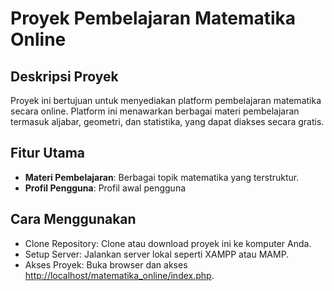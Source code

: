 # Proyek Pembelajaran Matematika Online

## Deskripsi Proyek

Proyek ini bertujuan untuk menyediakan platform pembelajaran matematika secara online. Platform ini menawarkan berbagai materi pembelajaran termasuk aljabar, geometri, dan statistika, yang dapat diakses secara gratis.

## Fitur Utama

- **Materi Pembelajaran**: Berbagai topik matematika yang terstruktur.
- **Profil Pengguna**: Profil awal pengguna

## Cara Menggunakan

- Clone Repository: Clone atau download proyek ini ke komputer Anda.
- Setup Server: Jalankan server lokal seperti XAMPP atau MAMP.
- Akses Proyek: Buka browser dan akses <http://localhost/matematika_online/index.php>.
